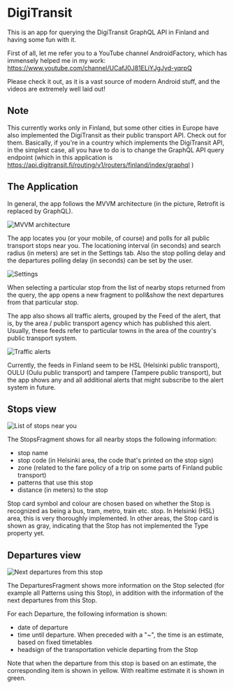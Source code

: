 # DigiTransit

This is an app for querying the DigiTransit GraphQL API in Finland and having some fun with it.

First of all, let me refer you to a YouTube channel AndroidFactory, which has immensely helped me in my work:
https://www.youtube.com/channel/UCafJ0J81ELiYJgJyd-yqrpQ

Please check it out, as it is a vast source of modern Android stuff, and the videos are extremely well laid out!

## Note

This currently works only in Finland, but some other cities in Europe have also implemented the DigiTransit as their public transport API. Check out for them.
Basically, if you're in a country which implements the DigiTransit API, in the simplest case, all you have to do is to change the GraphQL API query endpoint
(which in this application is https://api.digitransit.fi/routing/v1/routers/finland/index/graphql )

## The Application

In general, the app follows the MVVM architecture (in the picture, Retrofit is replaced by GraphQL).

![MVVM architecture](readme_resources/final-architecture.png)

The app locates you (or your mobile, of course) and polls for all public transport stops near you.  The locationing interval (in seconds) and search radius
(in meters) are set in the Settings tab.  Also the stop polling delay and the departures polling delay (in seconds) can be set by the user.

![Settings](readme_resources/SettingsFragment.jpg)

When selecting a particular stop from the list of nearby stops returned from the query, the app opens a new fragment to poll&show the next departures
from that particular stop.

The app also shows all traffic alerts, grouped by the Feed of the alert, that is, by the area / public transport agency which has published this alert.
Usually, these feeds refer to particular towns in the area of the country's public transport system.

![Traffic alerts](readme_resources/AlertsFragment.jpg)

Currently, the feeds in Finland seem to be HSL (Helsinki public transport), OULU (Oulu public transport) and tampere (Tampere public transport), but the app
shows any and all additional alerts that might subscribe to the alert system in future.

## Stops view

![List of stops near you](readme_resources/StopsFragment.jpg)

The StopsFragment shows for all nearby stops the following information:
- stop name
- stop code (in Helsinki area, the code that's printed on the stop sign)
- zone (related to the fare policy of a trip on some parts of Finland public transport)
- patterns that use this stop
- distance (in meters) to the stop

Stop card symbol and colour are chosen based on whether the Stop is recognized as being a bus, tram, metro, train etc. stop. In Helsinki (HSL) area, this is very
thoroughly implemented. In other areas, the Stop card is shown as gray, indicating that the Stop has not implemented the Type property yet.

## Departures view

![Next departures from this stop](readme_resources/DeparturesFragment.jpg)

The DeparturesFragment shows more information on the Stop selected (for example all Patterns using this Stop), in addition with the information of the next
departures from this Stop.

For each Departure, the following information is shown:
- date of departure
- time until departure. When preceded with a "~", the time is an estimate, based on fixed timetables
- headsign of the transportation vehicle departing from the Stop

Note that when the departure from this stop is based on an estimate, the corresponding item is shown in yellow. With realtime estimate it is shown in green.

